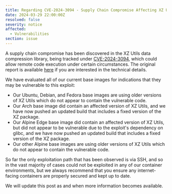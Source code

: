 ```yaml
---
title: Regarding CVE-2024-3094 - Supply Chain Compromise Affecting XZ Utils
date: 2024-03-29 22:00:00Z
resolved: false
severity: notice
affected:
  - Vulnerabilities
section: issue
---
```


A supply chain compromise has been discovered in the XZ Utils data compression library, being tracked under [CVE-2024-3094](https://www.cisa.gov/news-events/alerts/2024/03/29/reported-supply-chain-compromise-affecting-xz-utils-data-compression-library-cve-2024-3094), which could allow remote code execution under certain circumstances. The original report is available [here](https://www.openwall.com/lists/oss-security/2024/03/29/4) if you are interested in the technical details.

We have evaluated all of our current base images for indications that they may be vulnerable to this exploit:

* Our Ubuntu, Debian, and Fedora base images are using older versions of XZ Utils which do not appear to contain the vulnerable code.
* Our Arch base image did contain an affected version of XZ Utils, and we have now pushed an updated build that includes a fixed version of the XZ package.
* Our Alpine Edge base image did contain an affected version of XZ Utils, but did not appear to be vulnerable due to the exploit's dependency on glibc, and we have now pushed an updated build that includes a fixed version of the XZ package.
* Our other Alpine base images are using older versions of XZ Utils which do not appear to contain the vulnerable code.

So far the only exploitation path that has been observed is via SSH, and so in the vast majority of cases could not be exploited in any of our container environments, but we always recommend that you ensure any internet-facing containers are properly secured and kept up to date.

We will update this post as and when more information becomes available.
